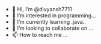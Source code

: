 - 👋 Hi, I’m @divyansh7711
- 👀 I’m interested in programming...
- 🌱 I’m currently learning .java..
- 💞️ I’m looking to collaborate on ...
- 📫 How to reach me ...

<!---
divyansh7711/divyansh7711 is a ✨ special ✨ repository because its `README.md` (this file) appears on your GitHub profile.
You can click the Preview link to take a look at your changes.
--->
